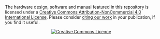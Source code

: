 The hardware design, software and manual featured in this repository is licensed under a <a rel="license" href="http://creativecommons.org/licenses/by-nc/4.0/">Creative Commons Attribution-NonCommercial 4.0 International License</a>. Please consider [citing our work](https://github.com/gergelytakacs/AutomationShield/wiki/Publications) in your publication, if you find it useful. 

<a rel="license" href="http://creativecommons.org/licenses/by-nc/4.0/"><p align="center"><img alt="Creative Commons Licence" style="border-width:0" src="https://i.creativecommons.org/l/by-nc/4.0/88x31.png" /></a><br /></p>

